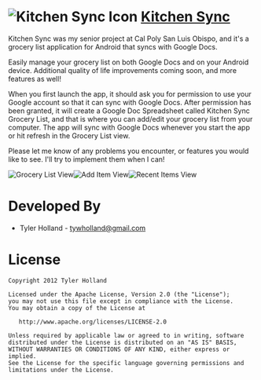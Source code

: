 ![Kitchen Sync Icon][2]
[Kitchen Sync][1]
=================

Kitchen Sync was my senior project at Cal Poly San Luis Obispo, and it's a grocery list application for Android that syncs with Google Docs.

Easily manage your grocery list on both Google Docs and on your Android device. Additional quality of life improvements coming soon, and more features as well!

When you first launch the app, it should ask you for permission to use your Google account so that it can sync with Google Docs. After permission has been granted, it will create a Google Doc Spreadsheet called Kitchen Sync Grocery List, and that is where you can add/edit your grocery list from your computer. The app will sync with Google Docs whenever you start the app or hit refresh in the Grocery List view.

Please let me know of any problems you encounter, or features you would like to see. I'll try to implement them when I can!

![Grocery List View][3]![Add Item View][4]![Recent Items View][5]


Developed By
============

* Tyler Holland - <tywholland@gmail.com>



License
=======

    Copyright 2012 Tyler Holland

    Licensed under the Apache License, Version 2.0 (the "License");
    you may not use this file except in compliance with the License.
    You may obtain a copy of the License at

       http://www.apache.org/licenses/LICENSE-2.0

    Unless required by applicable law or agreed to in writing, software
    distributed under the License is distributed on an "AS IS" BASIS,
    WITHOUT WARRANTIES OR CONDITIONS OF ANY KIND, either express or implied.
    See the License for the specific language governing permissions and
    limitations under the License.





 [1]: https://play.google.com/store/apps/details?id=com.hollanddev.kitchensync&feature=more_from_developer#?t=W251bGwsMSwxLDEwMiwiY29tLmhvbGxhbmRkZXYua2l0Y2hlbnN5bmMiXQ..
 [2]: https://lh4.ggpht.com/PPGuEBNfpRCloARBLyTQdmT_z8-OZk7UwPgWq-0DUIyXT-svTPWBS0NqvIXsKAWJS5M=w124
 [3]: https://lh3.ggpht.com/HbrAPJEc69WoX8jZh1bV-ehqbmuuSN2lLWyKWKY0LsLsxFKZXv9E3AtANHdQCYMRdg
 [4]: https://lh3.ggpht.com/D6HGZBwQl6BaAZV4Z62HVaq6HC2OsGCi2zxXy0b1AZMTPtgcz1QvTHpieNmMVTljuOw
 [5]: https://lh3.ggpht.com/CN_sJwfQTv4oOfsZiXDNdBD5I5aHLDh6eHG7PcIx4qhY0tC26c1DPYSOCxrapQNuX1Y